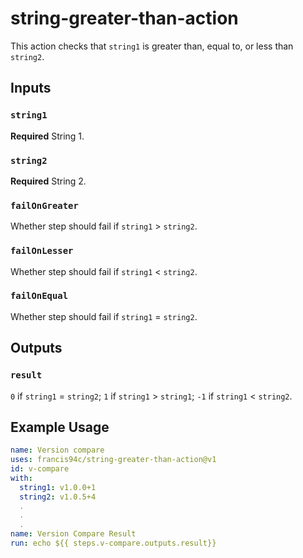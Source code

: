 # string-greater-than-action

This action checks that `string1` is greater than, equal to, or less than `string2`.

## Inputs

### `string1`

**Required** String 1.

### `string2`

**Required** String 2.

### `failOnGreater`

Whether step should fail if `string1` > `string2`.

### `failOnLesser`

Whether step should fail if `string1` < `string2`.

### `failOnEqual`

Whether step should fail if `string1` = `string2`.

## Outputs

### `result`

`0` if `string1` = `string2`; `1` if `string1` > `string1`; `-1` if `string1` < `string2`.

## Example Usage

```yaml
name: Version compare
uses: francis94c/string-greater-than-action@v1
id: v-compare
with:
  string1: v1.0.0+1
  string2: v1.0.5+4
  .
  .
  .
name: Version Compare Result
run: echo ${{ steps.v-compare.outputs.result}}
```
